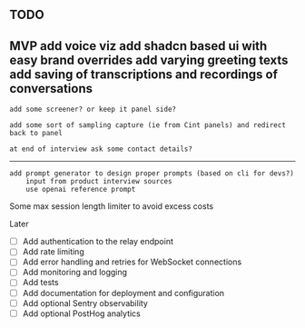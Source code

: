 
## TODO


MVP
    add voice viz
    add shadcn based ui with easy brand overrides
    add varying greeting texts
    add saving of transcriptions and recordings of conversations
----
    add some screener? or keep it panel side?

    add some sort of sampling capture (ie from Cint panels) and redirect back to panel

    at end of interview ask some contact details?
----
    add prompt generator to design proper prompts (based on cli for devs?)
        input from product interview sources
        use openai reference prompt


Some max session length limiter to avoid excess costs


Later

- [ ] Add authentication to the relay endpoint
- [ ] Add rate limiting
- [ ] Add error handling and retries for WebSocket connections
- [ ] Add monitoring and logging
- [ ] Add tests
- [ ] Add documentation for deployment and configuration
- [ ] Add optional Sentry observability
- [ ] Add optional PostHog analytics